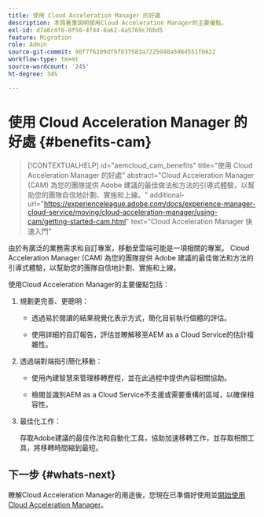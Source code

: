 ```yaml
---
title: 使用 Cloud Acceleration Manager 的好處
description: 本頁著重說明使用Cloud Acceleration Manager的主要優點。
exl-id: d7a6c4f6-0f50-4f44-8a62-4a5769c76bd5
feature: Migration
role: Admin
source-git-commit: 90f7f6209df5f837583a7225940a5984551f6622
workflow-type: tm+mt
source-wordcount: '245'
ht-degree: 34%

---
```


# 使用 Cloud Acceleration Manager 的好處 {#benefits-cam}

>[!CONTEXTUALHELP]
>id="aemcloud_cam_benefits"
>title="使用 Cloud Acceleration Manager 的好處"
>abstract="Cloud Acceleration Manager (CAM) 為您的團隊提供 Adobe 建議的最佳做法和方法的引導式體驗，以幫助您的團隊自信地計劃、實施和上線。"
>additional-url="https://experienceleague.adobe.com/docs/experience-manager-cloud-service/moving/cloud-acceleration-manager/using-cam/getting-started-cam.html" text="Cloud Acceleration Manager 快速入門"

由於有廣泛的業務需求和自訂專案，移動至雲端可能是一項相關的專案。 Cloud Acceleration Manager (CAM) 為您的團隊提供 Adobe 建議的最佳做法和方法的引導式體驗，以幫助您的團隊自信地計劃、實施和上線。

使用Cloud Acceleration Manager的主要優點包括：

1. 規劃更完善、更聰明：

   * 透過易於閱讀的結果視覺化表示方式，簡化目前執行個體的評估。

   * 使用詳細的自訂報告，評估並瞭解移至AEM as a Cloud Service的估計複雜性。

1. 透過端對端指引簡化移動：

   * 使用內建智慧來管理移轉歷程，並在此過程中提供內容相關協助。

   * 檢閱並識別AEM as a Cloud Service不支援或需要重構的區域，以確保相容性。

1. 最佳化工作：

   存取Adobe建議的最佳作法和自動化工具，協助加速移轉工作，並存取相關工具，將移轉時間縮到最短。

## 下一步 {#whats-next}

瞭解Cloud Acceleration Manager的用途後，您現在已準備好使用並[開始使用Cloud Acceleration Manager](https://experienceleague.adobe.com/docs/experience-manager-cloud-service/moving/cloud-acceleration-manager/using-cam/getting-started-cam.html)。
